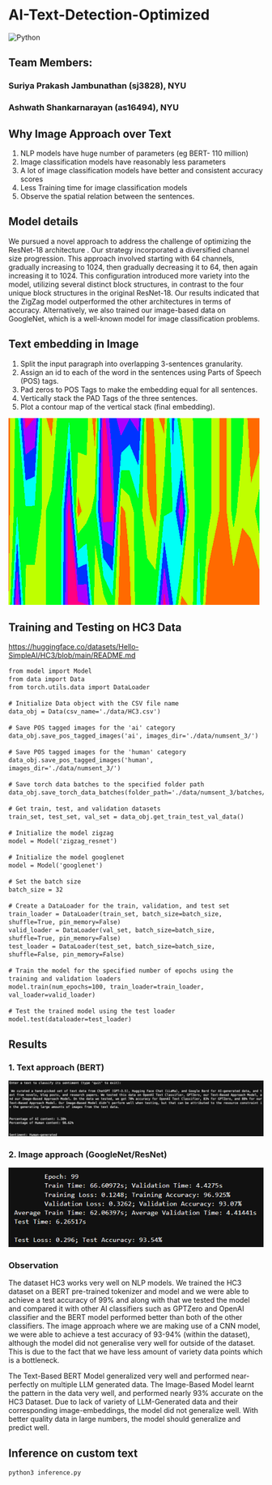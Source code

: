 # AI-Text-Detection-Optimized

![Python](https://img.shields.io/badge/Python-3.10-blue)

## Team Members: 
### Suriya Prakash Jambunathan (sj3828), NYU
### Ashwath Shankarnarayan (as16494), NYU


## Why Image Approach over Text

1. NLP models have huge number of parameters (eg BERT- 110 million)
2. Image classification models have reasonably less parameters
3. A lot of image classification models have better and consistent accuracy scores
4. Less Training time for image classification models
5. Observe the spatial relation between the sentences.


## Model details

We pursued a novel approach to address the challenge of optimizing the ResNet-18 architecture . Our strategy  incorporated a diversified channel size progression. This approach involved starting with 64 channels, gradually increasing to 1024, then gradually decreasing it to 64, then again increasing it to 1024. This configuration introduced more variety into the model, utilizing several distinct block structures, in contrast to the four unique block structures in the original ResNet-18. Our results indicated that the ZigZag model outperformed the other architectures in terms of accuracy.
Alternatively, we also trained our image-based data on GoogleNet, which is a well-known model for image classification problems.


## Text embedding in Image

1. Split the input paragraph into overlapping 3-sentences granularity.
2. Assign an id to each of the word in the sentences using Parts of Speech (POS) tags.
3. Pad zeros to POS Tags to make the embedding equal for all sentences.
4. Vertically stack the PAD Tags of the three sentences.
5. Plot a contour map of the vertical stack (final embedding).


![alt text](/results/text_embedding_sample.png)

## Training and Testing on HC3 Data

https://huggingface.co/datasets/Hello-SimpleAI/HC3/blob/main/README.md

```
from model import Model
from data import Data
from torch.utils.data import DataLoader

# Initialize Data object with the CSV file name
data_obj = Data(csv_name='./data/HC3.csv')

# Save POS tagged images for the 'ai' category
data_obj.save_pos_tagged_images('ai', images_dir='./data/numsent_3/')

# Save POS tagged images for the 'human' category
data_obj.save_pos_tagged_images('human', images_dir='./data/numsent_3/')

# Save torch data batches to the specified folder path
data_obj.save_torch_data_batches(folder_path='./data/numsent_3/batches/')

# Get train, test, and validation datasets
train_set, test_set, val_set = data_obj.get_train_test_val_data()

# Initialize the model zigzag 
model = Model('zigzag_resnet')

# Initialize the model googlenet
model = Model('googlenet')

# Set the batch size
batch_size = 32

# Create a DataLoader for the train, validation, and test set
train_loader = DataLoader(train_set, batch_size=batch_size, shuffle=True, pin_memory=False)
valid_loader = DataLoader(val_set, batch_size=batch_size, shuffle=True, pin_memory=False)
test_loader = DataLoader(test_set, batch_size=batch_size, shuffle=False, pin_memory=False)

# Train the model for the specified number of epochs using the training and validation loaders
model.train(num_epochs=100, train_loader=train_loader, val_loader=valid_loader)

# Test the trained model using the test loader
model.test(dataloader=test_loader)
```
## Results 

### 1. Text approach (BERT) 

![alt text](/results/bert_model_inference.jpg)

### 2. Image approach (GoogleNet/ResNet)

![alt text](/results/image_model_performance.png)

### Observation

The dataset HC3 works very well on NLP models. We trained the HC3 dataset on a BERT pre-trained tokenizer and model and we were able to achieve a test accuracy of 99% and along with that we tested the model and compared it with other AI classifiers such as GPTZero and OpenAI classifier and the BERT model performed  better than both of the other classifiers.
The image approach where we are making use of a CNN model, we were able to achieve a test accuracy of 93-94% (within the dataset), although the model did not generalise very well for outside of the dataset. This is due to the fact that we have less amount of variety data points which is a bottleneck.

The Text-Based BERT Model generalized very well and performed near-perfectly on multiple LLM generated data.
The Image-Based Model learnt the pattern in the data very well, and performed nearly 93% accurate on the HC3 Dataset. Due to lack of variety of LLM-Generated data and their corresponding image-embeddings, the model did not generalize well. With better quality data in large numbers, the model should generalize and predict well.  


## Inference on custom text
```
python3 inference.py
```


